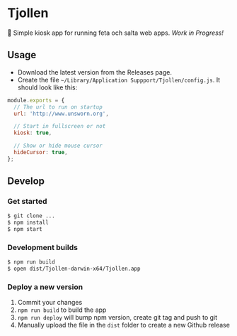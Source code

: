 # Tjollen

:fries: Simple kiosk app for running feta och salta web apps. *Work in Progress!*

## Usage

- Download the latest version from the Releases page.
- Create the file `~/Library/Application Suppport/Tjollen/config.js`. It should look like this: 

```js
module.exports = {
  // The url to run on startup
  url: 'http://www.unsworn.org',

  // Start in fullscreen or not
  kiosk: true,

  // Show or hide mouse cursor
  hideCursor: true,
};
```

## Develop

### Get started

```sh
$ git clone ...
$ npm install
$ npm start
```

### Development builds

```sh
$ npm run build
$ open dist/Tjollen-darwin-x64/Tjollen.app
```

### Deploy a new version

1. Commit your changes
2. `npm run build` to build the app
2. `npm run deploy` will bump npm version, create git tag and push to git
3. Manually upload the file in the `dist` folder to create a new Github release
